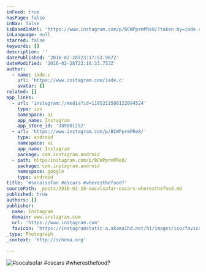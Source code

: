 ```yaml
---
inFeed: true
hasPage: false
inNav: false
isBasedOnUrl: 'https://www.instagram.com/p/BCWPprmPRe8/?taken-by=iade.c'
inLanguage: null
starred: false
keywords: []
description: ''
datePublished: '2016-02-28T23:17:53.967Z'
dateModified: '2016-02-28T23:16:33.753Z'
author:
  - name: iade.c
    url: 'https://www.instagram.com/iade.c'
    avatar: {}
related: []
app_links:
  - url: 'instagram://media?id=1195211586122094524'
    type: ios
    namespace: ai
    app_name: Instagram
    app_store_id: '389801252'
  - url: 'https://www.instagram.com/p/BCWPprmPRe8/'
    type: android
    namespace: ai
    app_name: Instagram
    package: com.instagram.android
  - path: https/instagram.com/p/BCWPprmPRe8/
    package: com.instagram.android
    namespace: google
    type: android
title: '#socalsofar #oscars #wheresthefood?'
sourcePath: _posts/2016-02-28-socalsofar-oscars-wheresthefood.md
published: true
authors: []
publisher:
  name: Instagram
  domain: www.instagram.com
  url: 'https://www.instagram.com'
  favicon: 'https://instagramstatic-a.akamaihd.net/h1/images/ico/favicon.ico/7cdab0872b15.ico'
_type: Photograph
_context: 'http://schema.org'

---
```

![&num;socalsofar &num;oscars &num;wheresthefood&quest;](https://scontent.cdninstagram.com/t51.2885-15/s640x640/sh0.08/e35/12751605_1509301969377935_1152475738_n.jpg?ig_cache_key=MTE5NTIxMTU4NjEyMjA5NDUyNA%3D%3D.2)